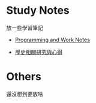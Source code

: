 

# Study Notes

放一些學習筆記

- [Programming and Work Notes](./study_notes/index.md)

- [歷史相關研究與心得](./history/index.md)


# Others

還沒想到要放啥

